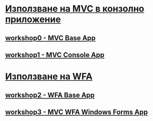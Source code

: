 # [Използване на MVC в конзолно приложение]()
## [workshop0 - MVC Base App](https://github.com/vakovsky/11/tree/main/mvc/workshop/workshop0)
## [workshop1 - MVC Console App](https://github.com/vakovsky/11/tree/main/mvc/workshop/workshop1)
# [Използване на WFA]()
## [workshop2 - WFA Base App](https://github.com/vakovsky/11/tree/main/mvc/workshop/workshop2)
## [workshop3 - MVC WFA Windows Forms App ](https://github.com/vakovsky/11/tree/main/mvc/workshop/workshop3)
